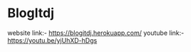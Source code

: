 # BlogItdj
website link:- https://blogitdj.herokuapp.com/
youtube link:- https://youtu.be/yjUhXD-hDgs
